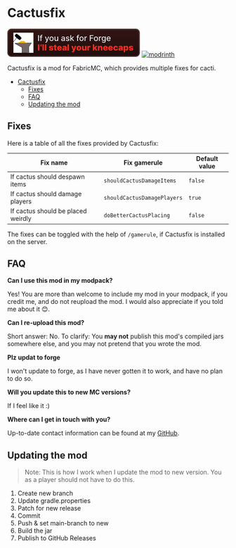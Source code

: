 # Cactusfix

![fabric](./assets/forge_64h.png)
[![modrinth](https://cdn.jsdelivr.net/npm/@intergrav/devins-badges@3/assets/cozy/available/modrinth_vector.svg)](https://modrinth.com/mod/cactusfix)

Cactusfix is a mod for FabricMC, which provides multiple fixes for cacti.

<!-- TOC -->
* [Cactusfix](#cactusfix)
  * [Fixes](#fixes)
  * [FAQ](#faq)
  * [Updating the mod](#updating-the-mod)
<!-- TOC -->

## Fixes

Here is a table of all the fixes provided by Cactusfix:

| Fix name                           | Fix gamerule                | Default value |
|------------------------------------|-----------------------------|---------------|
| If cactus should despawn items     | `shouldCactusDamageItems`   | `false`       |
| If cactus should damage players    | `shouldCactusDamagePlayers` | `true`        |
| If cactus should be placed weirdly | `doBetterCactusPlacing`     | `false`       |

The fixes can be toggled with the help of `/gamerule`, if Cactusfix is installed on the server.

## FAQ

**Can I use this mod in my modpack?**

Yes! You are more than welcome to include my mod in your modpack, if you credit me, and do not reupload the mod.
I would also appreciate if you told me about it 😊.

**Can I re-upload this mod?**

Short answer: No.
To clarify: You **may not** publish this mod's compiled jars somewhere else, and you may not pretend that you wrote the
mod.

**Plz updat to forge**

I won't update to forge, as I have never gotten it to work, and have no plan to do so.

**Will you update this to new MC versions?**

If I feel like it :)

**Where can I get in touch with you?**

Up-to-date contact information can be found at my [GitHub](https://github.com/Erb3/Erb3/blob/main/README.md).

## Updating the mod

> Note: This is how I work when I update the mod to new version. You as a player should not have to do this.

1. Create new branch
2. Update gradle.properties
3. Patch for new release
4. Commit
5. Push & set main-branch to new
6. Build the jar
7. Publish to GitHub Releases
